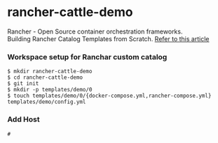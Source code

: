 # rancher-cattle-demo
Rancher - Open Source container orchestration frameworks.<br/>
Building Rancher Catalog Templates from Scratch. <a href="http://rancher.com/rancher-catalog-templates-from-scratch-part-1/">Refer to this article</a>

### Workspace setup for Ranchar custom catalog
```
$ mkdir rancher-cattle-demo
$ cd rancher-cattle-demo
$ git init
$ mkdir -p templates/demo/0
$ touch templates/demo/0/{docker-compose.yml,rancher-compose.yml} templates/demo/config.yml

```
### Add Host
```
#
```
